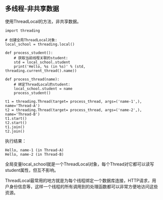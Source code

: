 ## 多线程-非共享数据

使用ThreadLocal的方法，非共享数据。

```
import threading

# 创建全局ThreadLocal对象:
local_school = threading.local()

def process_student():
    # 获取当前线程关联的student:
    std = local_school.student
    print('Hello, %s (in %s)' % (std, threading.current_thread().name))

def process_thread(name):
    # 绑定ThreadLocal的student:
    local_school.student = name
    process_student()

t1 = threading.Thread(target= process_thread, args=('name-1',), name='Thread-A')
t2 = threading.Thread(target= process_thread, args=('name-2',), name='Thread-B')
t1.start()
t2.start()
t1.join()
t2.join()
```

执行结果：

```
Hello, name-1 (in Thread-A)
Hello, name-2 (in Thread-B)
```

全局变量local\_school就是一个ThreadLocal对象，每个Thread对它都可以读写student属性，但互不影响。

ThreadLocal最常用的地方就是为每个线程绑定一个数据库连接，HTTP请求，用户身份信息等，这样一个线程的所有调用到的处理函数都可以非常方便地访问这些资源。

